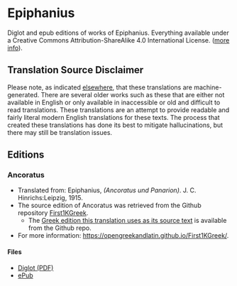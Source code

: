 # Epiphanius
Diglot and epub editions of works of Epiphanius. Everything available under a Creative Commons Attribution-ShareAlike 4.0 International License. ([more info](https://creativecommons.org/licenses/by-sa/4.0/)).

## Translation Source Disclaimer

Please note, as indicated [elsewhere](https://github.com/AppianWayPress), that these translations are machine-generated. There are several older works such as these that are either not available in English or only available in inaccessible or old and difficult to read translations. These translations are an attempt to provide readable and fairly literal modern English translations for these texts. The process that created these translations has done its best to mitigate hallucinations, but there may still be translation issues.

## Editions

### Ancoratus

* Translated from: Epiphanius, _(Ancoratus und Panarion)_. J. C. Hinrichs:Leipzig, 1915.
* The source edition of Ancoratus was retrieved from the Github repository [First1KGreek](https://github.com/OpenGreekAndLatin/First1KGreek).
  * The [Greek edition this translation uses as its source text](https://github.com/OpenGreekAndLatin/First1KGreek/tree/master/data/tlg2021/tlg001/tlg2021.tlg001.1st1K-grc1.xml) is available from the Github repo.
* For more information: https://opengreekandlatin.github.io/First1KGreek/. 

#### Files

* [Diglot (PDF)](diglot/diglot-Ancoratus.pdf)
* [ePub](epub/paperback-Ancoratus.epub)

